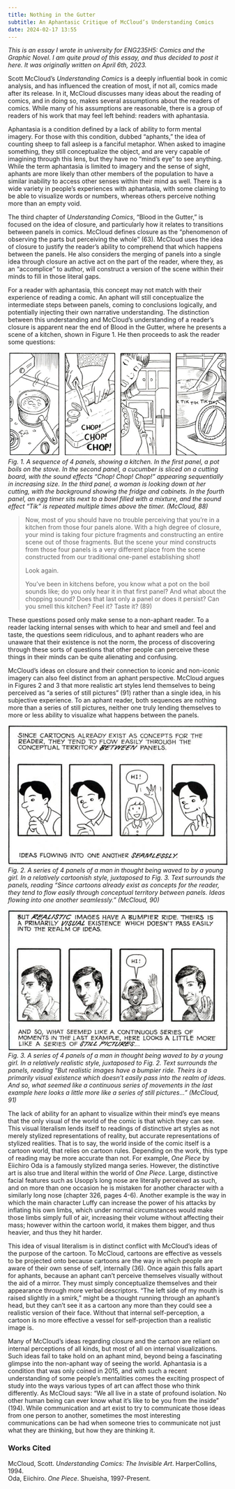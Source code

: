 ```yaml
---
title: Nothing in the Gutter
subtitle: An Aphantasic Critique of McCloud’s Understanding Comics
date: 2024-02-17 13:55
---
```

_This is an essay I wrote in university for ENG235H5: Comics and the Graphic Novel. I am quite proud of this essay, and thus decided to post it here. It was originally written on April 6th, 2023._

Scott McCloud’s _Understanding Comics_ is a deeply influential book in comic analysis, and has influenced the creation of most, if not all, comics made after its release. In it, McCloud discusses many ideas about the reading of comics, and in doing so, makes several assumptions about the readers of comics. While many of his assumptions are reasonable, there is a group of readers of his work that may feel left behind: readers with aphantasia.

Aphantasia is a condition defined by a lack of ability to form mental imagery. For those with this condition, dubbed “aphants,” the idea of counting sheep to fall asleep is a fanciful metaphor. When asked to imagine something, they still conceptualize the object, and are very capable of imagining through this lens, but they have no “mind’s eye” to see anything. While the term aphantasia is limited to imagery and the sense of sight, aphants are more likely than other members of the population to have a similar inability to access other senses within their mind as well. There is a wide variety in people’s experiences with aphantasia, with some claiming to be able to visualize words or numbers, whereas others perceive nothing more than an empty void.

The third chapter of _Understanding Comics_, “Blood in the Gutter,” is focused on the idea of closure, and particularly how it relates to transitions between panels in comics. McCloud defines closure as the “phenomenon of observing the parts but perceiving the whole” (63). McCloud uses the idea of closure to justify the reader’s ability to comprehend that which happens between the panels. He also considers the merging of panels into a single idea through closure an active act on the part of the reader, where they, as an “accomplice” to author, will construct a version of the scene within their minds to fill in those literal gaps.

For a reader with aphantasia, this concept may not match with their experience of reading a comic. An aphant will still conceptualize the intermediate steps between panels, coming to conclusions logically, and potentially injecting their own narrative understanding. The distinction between this understanding and McCloud’s understanding of a reader’s closure is apparent near the end of Blood in the Gutter, where he presents a scene of a kitchen, shown in Figure 1. He then proceeds to ask the reader some questions:

![Figure 1](/assets/posts/comics-essay/Figure1.png)*Fig. 1. A sequence of 4 panels, showing a kitchen. In the first panel, a pot boils on the stove. In the second panel, a cucumber is sliced on a cutting board, with the sound effects “Chop! Chop! Chop!” appearing sequentially in increasing size. In the third panel, a woman is looking down at her cutting, with the background showing the fridge and cabinets. In the fourth panel, an egg timer sits next to a bowl filled with a mixture, and the sound effect “Tik” is repeated multiple times above the timer. (McCloud, 88)*

>Now, most of you should have no trouble perceiving that you’re in a kitchen from those four panels alone. With a high degree of closure, your mind is taking four picture fragments and constructing an entire scene out of those fragments. But the scene your mind constructs from those four panels is a very different place from the scene constructed from our traditional one-panel establishing shot!
>
>Look again.
>
>You’ve been in kitchens before, you know what a pot on the boil sounds like; do you only hear it in that first panel? And what about the chopping sound? Does that last only a panel or does it persist? Can you smell this kitchen? Feel it? Taste it? (89)

These questions posed only make sense to a non-aphant reader. To a reader lacking internal senses with which to hear and smell and feel and taste, the questions seem ridiculous, and to aphant readers who are unaware that their existence is not the norm, the process of discovering through these sorts of questions that other people can perceive these things in their minds can be quite alienating and confusing.

McCloud’s ideas on closure and their connection to iconic and non-iconic imagery can also feel distinct from an aphant perspective. McCloud argues in Figures 2 and 3 that more realistic art styles lend themselves to being perceived as “a series of still pictures” (91) rather than a single idea, in his subjective experience. To an aphant reader, both sequences are nothing more than a series of still pictures, neither one truly lending themselves to more or less ability to visualize what happens between the panels.

![Figure 2](/assets/posts/comics-essay/Figure2.png)*Fig. 2. A series of 4 panels of a man in thought being waved to by a young girl. In a relatively cartoonish style, juxtaposed to Fig. 3. Text surrounds the panels, reading “Since cartoons already exist as concepts for the reader, they tend to flow easily through conceptual territory between panels. Ideas flowing into one another seamlessly.” (McCloud, 90)*

![Figure 3](/assets/posts/comics-essay/Figure3.png)*Fig. 3. A series of 4 panels of a man in thought being waved to by a young girl. In a relatively realistic style, juxtaposed to Fig. 2. Text surrounds the panels, reading “But realistic images have a bumpier ride. Theirs is a primarily visual existence which doesn’t easily pass into the realm of ideas. And so, what seemed like a continuous series of movements in the last example here looks a little more like a series of still pictures…” (McCloud, 91)*

The lack of ability for an aphant to visualize within their mind’s eye means that the only visual of the world of the comic is that which they can see. This visual literalism lends itself to readings of distinctive art styles as not merely stylized representations of reality, but accurate representations of stylized realities. That is to say, the world inside of the comic itself is a cartoon world, that relies on cartoon rules. Depending on the work, this type of reading may be more accurate than not. For example, _One Piece_ by Eiichiro Oda is a famously stylized manga series. However, the distinctive art is also true and literal within the world of _One Piece_. Large, distinctive facial features such as Usopp’s long nose are literally perceived as such, and on more than one occasion he is mistaken for another character with a similarly long nose (chapter 326, pages 4-6). Another example is the way in which the main character Luffy can increase the power of his attacks by inflating his own limbs, which under normal circumstances would make those limbs simply full of air, increasing their volume without affecting their mass; however within the cartoon world, it makes them bigger, and thus heavier, and thus they hit harder.

This idea of visual literalism is in distinct conflict with McCloud’s ideas of the purpose of the cartoon. To McCloud, cartoons are effective as vessels to be projected onto because cartoons are the way in which people are aware of their own sense of self, internally (36). Once again this falls apart for aphants, because an aphant can’t perceive themselves visually without the aid of a mirror. They must simply conceptualize themselves and their appearance through more verbal descriptors. “The left side of my mouth is raised slightly in a smirk,” might be a thought running through an aphant’s head, but they can’t see it as a cartoon any more than they could see a realistic version of their face. Without that internal self-perception, a cartoon is no more effective a vessel for self-projection than a realistic image is.

Many of McCloud’s ideas regarding closure and the cartoon are reliant on internal perceptions of all kinds, but most of all on internal visualizations. Such ideas fail to take hold on an aphant mind, beyond being a fascinating glimpse into the non-aphant way of seeing the world. Aphantasia is a condition that was only coined in 2015, and with such a recent understanding of some people’s mentalities comes the exciting prospect of study into the ways various types of art can affect those who think differently. As McCloud says: “We all live in a state of profound isolation. No other human being can ever know what it’s like to be you from the inside” (194). While communication and art exist to try to communicate those ideas from one person to another, sometimes the most interesting communications can be had when someone tries to communicate not just what they are thinking, but how they are thinking it.
### Works Cited
McCloud, Scott. _Understanding Comics: The Invisible Art_. HarperCollins, 1994.  
Oda, Eiichiro. _One Piece_. Shueisha, 1997-Present.